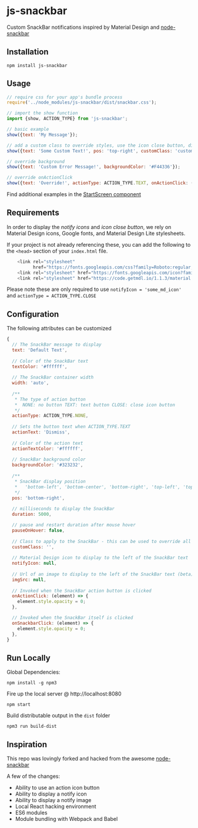 # js-snackbar

Custom SnackBar notifications inspired by Material Design and [node-snackbar](https://github.com/polonel/SnackBar)

## Installation
```
npm install js-snackbar
```

## Usage
```javascript
// require css for your app's bundle process
require('../node_modules/js-snackbar/dist/snackbar.css');

// import the show function
import {show, ACTION_TYPE} from 'js-snackbar';

// basic example
show({text: 'My Message'});

// add a custom class to override styles, use the icon close button, display a face notify icon
show({text: 'Some Custom Text!', pos: 'top-right', customClass: 'custom-class', notifyIcon: 'face', actionType: ACTION_TYPE.CLOSE});

// override background
show({text: 'Custom Error Message!', backgroundColor: '#F44336'});

// override onActionClick
show({text: 'Override!', actionType: ACTION_TYPE.TEXT, onActionClick: (element) => { element.style.opacity = 0; console.log('dang!'); }});
```

Find additional examples in the [StartScreen component](https://github.com/johnrhampton/SnackBar/blob/master/src/local/StartScreen/index.js)

## Requirements
In order to display the _notify icons_ and _icon close button_, we rely on Material Design icons, Google fonts, and Material Design Lite stylesheets.
 
If your project is not already referencing these, you can add the following to the `<head>` section of your `index.html` file.

```javascript
    <link rel="stylesheet"
          href="https://fonts.googleapis.com/css?family=Roboto:regular,bold,italic,thin,light,bolditalic,black,medium&amp;lang=en">
    <link rel="stylesheet" href="https://fonts.googleapis.com/icon?family=Material+Icons">
    <link rel="stylesheet" href="https://code.getmdl.io/1.1.3/material.indigo-pink.min.css">
```

Please note these are only required to use `notifyIcon = 'some_md_icon'` and `actionType = ACTION_TYPE.CLOSE`

## Configuration
The following attributes can be customized

```javascript
{
  // The SnackBar message to display
  text: 'Default Text',
  
  // Color of the SnackBar text
  textColor: '#ffffff',
  
  // The SnackBar container width
  width: 'auto',
  
  /**
   * The type of action button 
   *  NONE: no button TEXT: text button CLOSE: close icon button
   */
  actionType: ACTION_TYPE.NONE,
  
  // Sets the button text when ACTION_TYPE.TEXT
  actionText: 'Dismiss',
  
  // Color of the action text
  actionTextColor: '#ffffff',
  
  // SnackBar background color
  backgroundColor: '#323232',
  
  /**
   * SnackBar display position
   *   'bottom-left', 'bottom-center', 'bottom-right', 'top-left', 'top-center', 'top-right'
   */ 
  pos: 'bottom-right',
  
  // milliseconds to display the SnackBar
  duration: 5000,

  // pause and restart duration after mouse hover
  pauseOnHover: false,
  
  // Class to apply to the SnackBar - this can be used to override all styles
  customClass: '',
  
  // Material Design icon to display to the left of the SnackBar text
  notifyIcon: null,
  
  // Url of an image to display to the left of the SnackBar text (beta)
  imgSrc: null,
  
  // Invoked when the SnackBar action button is clicked
  onActionClick: (element) => {
    element.style.opacity = 0;
  },

  // Invoked when the SnackBar itself is clicked
  onSnackbarClick: (element) => {
    element.style.opacity = 0;
  },
}
```

## Run Locally

Global Dependencies:
```
npm install -g npm3
```

Fire up the local server @ http://localhost:8080
```
npm start
```

Build distributable output in the `dist` folder
```
npm3 run build-dist
```

## Inspiration
This repo was lovingly forked and hacked from the awesome [node-snackbar](https://github.com/polonel/SnackBar)

A few of the changes:
- Ability to use an action icon button
- Ability to display a notify icon
- Ability to display a notify image
- Local React hacking environment
- ES6 modules
- Module bundling with Webpack and Babel